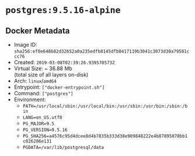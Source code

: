 # `postgres:9.5.16-alpine`

## Docker Metadata

- Image ID: `sha256:ef0e648682d32652a0a235edfb8145dfb8417119b3041c3073d30a79581ccc76`
- Created: `2019-03-08T02:39:26.939570573Z`
- Virtual Size: ~ 36.88 Mb  
  (total size of all layers on-disk)
- Arch: `linux`/`amd64`
- Entrypoint: `["docker-entrypoint.sh"]`
- Command: `["postgres"]`
- Environment:
  - `PATH=/usr/local/sbin:/usr/local/bin:/usr/sbin:/usr/bin:/sbin:/bin`
  - `LANG=en_US.utf8`
  - `PG_MAJOR=9.5`
  - `PG_VERSION=9.5.16`
  - `PG_SHA256=a4576c95d4dcee8d4b7835b333d38e909848222e4b87895878bb1c026206e131`
  - `PGDATA=/var/lib/postgresql/data`
